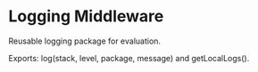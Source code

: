 # Logging Middleware
Reusable logging package for evaluation.

Exports: log(stack, level, package, message) and getLocalLogs().
